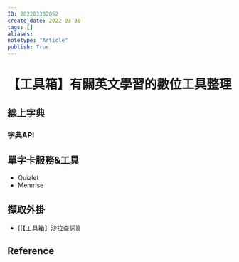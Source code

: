 ```yaml
---
ID: 202203302052
create_date: 2022-03-30
tags: []	
aliases:
notetype: "Article"
publish: True
---
```


# 【工具箱】有關英文學習的數位工具整理

## 線上字典

### 字典API

## 單字卡服務&工具

- Quizlet
- Memrise

## 擷取外掛

- [[【工具箱】沙拉查詞]]

## Reference